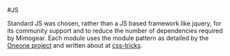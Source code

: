#JS

Standard JS was chosen, rather than a JS based framework like jquery, for its community support and to reduce the number of dependencies required by Mimogear. Each module uses the module pattern as detailed by the [Oneone project](https://github.com/mimoduo/Oneone) and written about at [css-tricks](https://css-tricks.com/how-do-you-structure-javascript-the-module-pattern-edition/).
